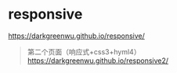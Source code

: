# responsive

https://darkgreenwu.github.io/responsive/


>第二个页面（响应式+css3+hyml4）
 https://darkgreenwu.github.io/responsive2/
